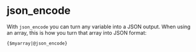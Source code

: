 # json_encode

With `json_encode` you can turn any variable into a JSON output. When using an array, this is how you turn that array into
JSON format: 

```text
{$myarray|@json_encode}
```

